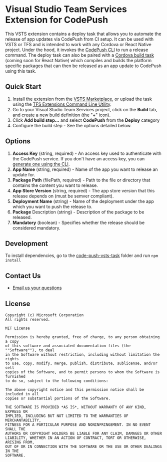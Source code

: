 # Visual Studio Team Services Extension for CodePush

This VSTS extension contains a deploy task that allows you to automate the release of app updates via CodePush from CI setup. It can be used with VSTS or TFS and is intended to work with any Cordova or React Native project. 
Under the hood, it invokes the [CodePush CLI](https://github.com/Microsoft/code-push/tree/master/cli) to run a release command. 
The deploy task can also be paired with a [Cordova build task](https://github.com/Microsoft/vso-cordova-tasks) (coming soon for React Native) which compiles and builds the platform specific packages that can then be released as an app update to CodePush using this task.

## Quick Start

1. Install the extension from the [VSTS Marketplace](https://marketplace.visualstudio.com/items/ms.vss-services-codepush), or upload the task using the [TFS Extensions Command Line Utility](https://www.npmjs.com/package/tfx-cli).
2. Go to your Visual Studio Team Services project, click on the **Build** tab, and create a new build definition (the "+" icon).
3. Click **Add build step...** and select **CodePush** from the **Deploy** category
4. Configure the build step - See the options detailed below.

## Options

1. **Access Key** (string, required) - An access key used to authenticate with the CodePush service. If you don't have an access key, you can [generate one using the CLI](https://github.com/Microsoft/code-push/tree/master/cli#authentication).
2. **App Name** (string, required) - Name of the app you want to release an update for.
3. **Package Path** (filePath, required) - Path to the file or directory that contains the content you want to release.
4. **App Store Version** (string, required) - The app store version that this release depends on (must be semver compliant).
5. **Deployment Name** (string) - Name of the deployment under the app which you want to push the release to.
6. **Package** Description (string) - Description of the package to be released.
7. **Mandatory** (boolean) - Specifies whether the release should be considered mandatory.

## Development

To install dependencies, go to the [code-push-vsts-task](code-push-vsts-task) folder and run ```npm install```

## Contact Us

* [Email us your questions](mailto:codepushfeed@microsoft.com)

## License

```
Copyright (c) Microsoft Corporation
All rights reserved. 

MIT License

Permission is hereby granted, free of charge, to any person obtaining a copy
of this software and associated documentation files (the ""Software""), to deal
in the Software without restriction, including without limitation the rights
to use, copy, modify, merge, publish, distribute, sublicense, and/or sell
copies of the Software, and to permit persons to whom the Software is furnished
to do so, subject to the following conditions:

The above copyright notice and this permission notice shall be included in all
copies or substantial portions of the Software.

THE SOFTWARE IS PROVIDED *AS IS*, WITHOUT WARRANTY OF ANY KIND, EXPRESS OR
IMPLIED, INCLUDING BUT NOT LIMITED TO THE WARRANTIES OF MERCHANTABILITY,
FITNESS FOR A PARTICULAR PURPOSE AND NONINFRINGEMENT. IN NO EVENT SHALL THE
AUTHORS OR COPYRIGHT HOLDERS BE LIABLE FOR ANY CLAIM, DAMAGES OR OTHER
LIABILITY, WHETHER IN AN ACTION OF CONTRACT, TORT OR OTHERWISE, ARISING FROM,
OUT OF OR IN CONNECTION WITH THE SOFTWARE OR THE USE OR OTHER DEALINGS IN THE
SOFTWARE.
```
